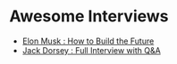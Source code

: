 # Awesome Interviews

- [Elon Musk : How to Build the Future](https://youtu.be/tnBQmEqBCY0)
- [Jack Dorsey : Full Interview with Q&A](https://youtu.be/uB3xns-E48c)

